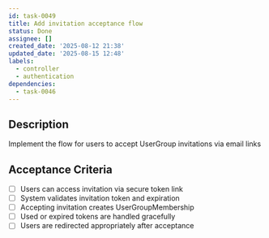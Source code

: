 ```yaml
---
id: task-0049
title: Add invitation acceptance flow
status: Done
assignee: []
created_date: '2025-08-12 21:38'
updated_date: '2025-08-15 12:48'
labels:
  - controller
  - authentication
dependencies:
  - task-0046
---
```


## Description

Implement the flow for users to accept UserGroup invitations via email links

## Acceptance Criteria

- [ ] Users can access invitation via secure token link
- [ ] System validates invitation token and expiration
- [ ] Accepting invitation creates UserGroupMembership
- [ ] Used or expired tokens are handled gracefully
- [ ] Users are redirected appropriately after acceptance
